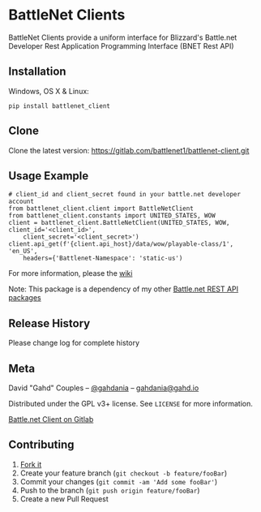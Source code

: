 # BattleNet Clients
BattleNet Clients provide a uniform interface for Blizzard's Battle.net Developer Rest Application Programming
Interface (BNET Rest API) 

## Installation

Windows, OS X & Linux:

    pip install battlenet_client

## Clone
Clone the latest version: https://gitlab.com/battlenet1/battlenet-client.git

## Usage Example
    # client_id and client_secret found in your battle.net developer account 
    from battlenet_client.client import BattleNetClient
    from battlenet_client.constants import UNITED_STATES, WOW
    client = battlenet_client.BattleNetClient(UNITED_STATES, WOW, client_id='<client_id>',
        client_secret='<client_secret>')
    client.api_get(f'{client.api_host}/data/wow/playable-class/1', 'en_US',
        headers={'Battlenet-Namespace': 'static-us')

For more information, please the [wiki][wiki]

Note: This package is a dependency of my other [Battle.net REST API packages](https://gitlab.com/battlenet1)

## Release History
Please change log for complete history

## Meta

David "Gahd" Couples – [@gahdania][twitter] – gahdania@gahd.io

Distributed under the GPL v3+ license. See ``LICENSE`` for more information.

[Battle.net Client on Gitlab][gitlab]

## Contributing

1. [Fork it][fork]
2. Create your feature branch (`git checkout -b feature/fooBar`)
3. Commit your changes (`git commit -am 'Add some fooBar'`)
4. Push to the branch (`git push origin feature/fooBar`)
5. Create a new Pull Request

<!-- Markdown link & img dfn's -->
[wiki]: https://battlenet1.gitlab.io/battlenet-client
[twitter]: https://twitter.com/gahdania
[gitlab]: https://gitlab.com/battlenet1/battlenet-client
[fork]: https://gitlab.com/battlenet1/battlenet-client/-/forks/new
[header]: https://gilab.com/